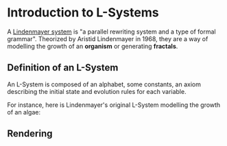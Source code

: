 <script lang="ts">
  import {
    traceLSystem,
    createLSystem,
    iterateLSystem,
    lsystemAlgaeDescriptor,
    lsystemSierpinskiTriangleDescriptorFactory,
  } from "$lib/lsystems/lsystem";
  import LSystemDescriptorWidget from "$lib/lsystems/LSystemDescriptorWidget.svelte";
  import LSystemTracingRenderer from "$lib/lsystems/LSystemTracingRenderer.svelte";

  const lsystemSierpinski = createLSystem(lsystemSierpinskiTriangleDescriptorFactory(120));
  iterateLSystem(lsystemSierpinski);
  iterateLSystem(lsystemSierpinski);
  const lsystemSierpinskiTrace = traceLSystem(lsystemSierpinski);
</script>

# Introduction to L-Systems

A [Lindenmayer system](https://www.wikiwand.com/en/L-system) is "a parallel rewriting system and a type of formal grammar". Theorized by Aristid Lindenmayer in 1968, they are a way of modelling the growth of an **organism** or generating **fractals**.

## Definition of an L-System

An L-System is composed of an alphabet, some constants, an axiom describing the initial state and evolution rules for each variable.

For instance, here is Lindenmayer's original L-System modelling the growth of an algae:

<LSystemDescriptorWidget descriptor={lsystemAlgaeDescriptor} />

## Rendering

<LSystemDescriptorWidget descriptor={lsystemSierpinski.descriptor} />

<LSystemTracingRenderer lsystem={lsystemSierpinski} trace={lsystemSierpinskiTrace} scale={1} />
